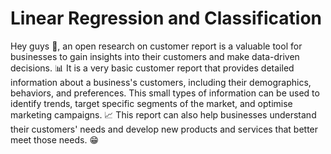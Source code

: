 # Linear Regression and Classification

Hey guys 👋, an open research on customer report is a valuable tool for businesses to gain insights into their customers and make data-driven decisions. 📊 It is a very basic customer report that provides detailed information about a business's customers, including their demographics, behaviors, and preferences. This small types of information can be used to identify trends, target specific segments of the market, and optimise marketing campaigns. 📈 This report can also help businesses understand their customers' needs and develop new products and services that better meet those needs. 😁
